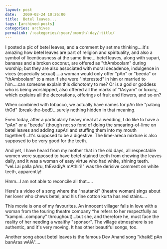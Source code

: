 ```yaml
---
layout: post
date:	2009-02-24 10:26:00
title:  Betel leaves...
tags: [archived-posts]
categories: archives
permalink: /:categories/:year/:month/:day/:title/
---
```

I posted a pic of betel leaves, and a comment by <lj user="asakiyume"> set me thinking....it's amazing how betel leaves are part of religion and spirituality, and also a symbol of licentiousness at the same time....betel leaves, along with supari, bananas and a broken coconut, are offered as "thAmboolam" during worship; but they are also associated with moral decadence, indulgence in vices (especially sexual)....a woman would only offer "pAn" or "beeda" or "thAmboolam" to a man if she were "interested" in him or married to him....can someone explain this dichotomy to me? Or is a god or goddess who is being worshipped, also offered all the marks of "lAsyam" or luxury, which explains all the decorations, offerings of fruit and flowers, and so on?

When combined with tobacco, we actually have names for pAn like "palang thOd" (break-the-bed!)...surely nothing hidden in that meaning.

Even today, after a particularly heavy meal at a wedding, I do like to have a "pAn" or a "beeda" (though not so fond of doing the smearing-of-lime on betel leaves and adding supAri and stuffing them into my mouth together!)...It's supposed to be a digestive. The lime-areca mixture is also supposed to be very good for the teeth.

And yet, I have heard from my mother that in the old days, all respectable women were supposed to have betel-stained teeth from chewing the leaves daily, and it was a woman of easy virtue who had white, shining teeth. "veLLai palla pAru, thEvadiyA mAthiri!" was the derisive comment on white teeth, apparently!

Hmm...I am not able to reconcile all that.....


Here's a video of a song where the "nautanki" (theatre woman) sings about her lover who chews betel, and his fine cotton kurta has red stains....


<lj-embed id="37"/>


This movie is one of my favourites. An innocent villager falls in love with a woman from the touring theatre company *he refers to her respectfully as "kampni...company" throughout)...but she, and therefore he,  must face the reality of her  needing  a wealthy "sponsor". The village atmosphere is so authentic, and it's very moving. It has other beautiful songs, too.

Another song about betel leaves is the famous Dev Anand song "khaikE pAn banAras wAlA"....
